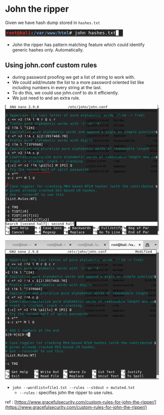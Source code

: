 # John the ripper

Given we have hash dump stored in `hashes.txt`

![](../../../.gitbook/assets/image%20%2888%29.png)

* John the ripper has pattern matching feature which could identify generic hashes only. Automatically.

## Using john.conf custom rules

* during password proofing we get a list of string to work with.
* We could add/mutate the list to a more password oriented list like including numbers in every string at the last.
* To do this, we could use john.conf to do it efficiently.
* We just need to and an extra rule.

![](../../../.gitbook/assets/image%20%2816%29.png)

![](../../../.gitbook/assets/image%20%287%29.png)

* `john --wordlist=file1.txt --rules --stdout > mutated.txt`
  * `--rules` : specifies john the ripper to use rules.

ref : [https://www.gracefulsecurity.com/custom-rules-for-john-the-ripper/](https://www.gracefulsecurity.com/custom-rules-for-john-the-ripper/)

